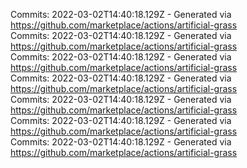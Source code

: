 Commits: 2022-03-02T14:40:18.129Z - Generated via https://github.com/marketplace/actions/artificial-grass
<br>
Commits: 2022-03-02T14:40:18.129Z - Generated via https://github.com/marketplace/actions/artificial-grass
<br>
Commits: 2022-03-02T14:40:18.129Z - Generated via https://github.com/marketplace/actions/artificial-grass
<br>
Commits: 2022-03-02T14:40:18.129Z - Generated via https://github.com/marketplace/actions/artificial-grass
<br>
Commits: 2022-03-02T14:40:18.129Z - Generated via https://github.com/marketplace/actions/artificial-grass
<br>
Commits: 2022-03-02T14:40:18.129Z - Generated via https://github.com/marketplace/actions/artificial-grass
<br>
Commits: 2022-03-02T14:40:18.129Z - Generated via https://github.com/marketplace/actions/artificial-grass
<br>
